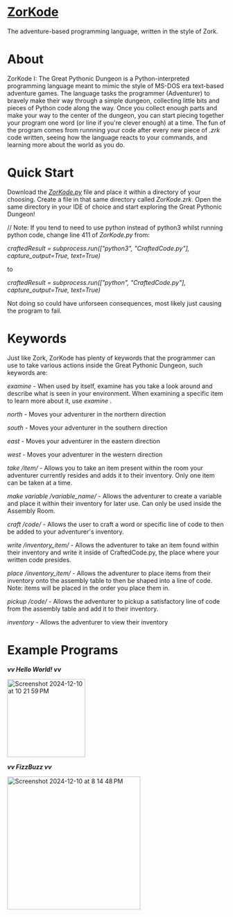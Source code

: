 # [ZorKode](https://github.com/Yaykuby/ZorKode)
The adventure-based programming language, written in the style of Zork.

# About
ZorKode I: The Great Pythonic Dungeon is a Python-interpreted programming language meant to mimic the style of MS-DOS era text-based adventure games. The language tasks the programmer (Adventurer) to bravely make their way through a simple dungeon, collecting little bits and pieces of Python code along the way. Once you collect enough parts and make your way to the center of the dungeon, you can start piecing together your program one word (or line if you're clever enough) at a time. The fun of the program comes from runnning your code after every new piece of *.zrk* code written, seeing how the language reacts to your commands, and learning more about the world as you do.

# Quick Start
Download the [*ZorKode.py*](https://github.com/Yaykuby/ZorKode/blob/main/ZorKode.py) file and place it within a directory of your choosing. Create a file in that same directory called *ZorKode.zrk*. Open the same directory in your IDE of choice and start exploring the Great Pythonic Dungeon!

// Note: If you tend to need to use python instead of python3 whilst running python code, change line 411 of *ZorKode.py* from:

*craftedResult = subprocess.run(["python3", "CraftedCode.py"], capture_output=True, text=True)*

to

*craftedResult = subprocess.run(["python", "CraftedCode.py"], capture_output=True, text=True)*

Not doing so could have unforseen consequences, most likely just causing the program to fail.

# Keywords
Just like Zork, ZorKode has plenty of keywords that the programmer can use to take various actions inside the Great Pythonic Dungeon, such keywords are:

*examine* - When used by itself, examine has you take a look around and describe what is seen in your environment. When examining a specific item to learn more about it, use *examine <item>*.

*north* - Moves your adventurer in the northern direction

*south* - Moves your adventurer in the southern direction

*east* - Moves your adventurer in the eastern direction

*west* - Moves your adventurer in the western direction

*take /item/* - Allows you to take an item present within the room your adventurer currently resides and adds it to their inventory. Only one item can be taken at a time.

*make variable /variable_name/* - Allows the adventurer to create a variable and place it within their inventory for later use. Can only be used inside the Assembly Room.

*craft /code/* - Allows the user to craft a word or specific line of code to then be added to your adventurer's inventory.

*write /inventory_item/* - Allows the adventurer to take an item found within their inventory and write it inside of CraftedCode.py, the place where your written code presides.

*place /inventory_item/* - Allows the adventurer to place items from their inventory onto the assembly table to then be shaped into a line of code. Note: items will be placed in the order you place them in.

*pickup /code/* - Allows the adventurer to pickup a satisfactory line of code from the assembly table and add it to their inventory.

*inventory* - Allows the adventurer to view their inventory

# Example Programs
***vv Hello World! vv***

<img width="180" alt="Screenshot 2024-12-10 at 10 21 59 PM" src="https://github.com/user-attachments/assets/dd371623-20fd-4fd5-96fc-7cc7d8d0d7eb">

***vv FizzBuzz vv***

<img width="307" alt="Screenshot 2024-12-10 at 8 14 48 PM" src="https://github.com/user-attachments/assets/74877bae-9583-4e51-ae7b-d8e5560304fe">
